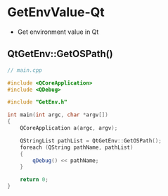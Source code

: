 # GetEnvValue-Qt

- Get environment value in Qt

## QtGetEnv::GetOSPath()

```cpp
// main.cpp

#include <QCoreApplication>
#include <QDebug>

#include "GetEnv.h"

int main(int argc, char *argv[])
{
    QCoreApplication a(argc, argv);

    QStringList pathList = QtGetEnv::GetOSPath();
    foreach (QString pathName, pathList)
    {
        qDebug() << pathName;
    }

    return 0; 
}
```


